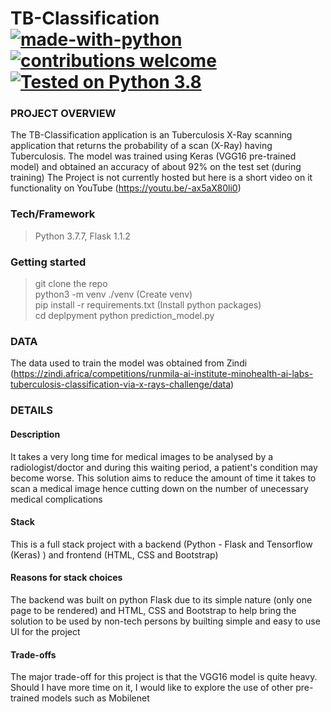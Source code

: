 # TB-Classification [![made-with-python](https://img.shields.io/badge/Made%20with-Python-1f425f.svg)](https://www.python.org/) [![contributions welcome](https://img.shields.io/static/v1.svg?label=Contributions&message=Welcome&color=0059b3&style=flat-square)](https://github.com/aqila-ai/pesa-mtaani/develop/README.md)&nbsp; [![Tested on Python 3.8](https://img.shields.io/badge/Tested%20-Python%203.7-blue.svg?logo=python&style=flat-square)]( https://www.python.org/downloads) &nbsp;

### PROJECT OVERVIEW  
The TB-Classification application is an Tuberculosis X-Ray scanning application that returns the probability of a scan (X-Ray) having Tuberculosis.
The model was trained using Keras (VGG16 pre-trained model) and obtained an accuracy of about 92% on the test set (during training)
The Project is not currently hosted but here is a short video on it functionality on YouTube (https://youtu.be/-ax5aX80li0)


 
### Tech/Framework
> Python 3.7.7, Flask 1.1.2   
### Getting started 
> git clone the repo  
> python3 -m venv ./venv  (Create venv)  
> pip install -r requirements.txt (Install python packages)  
> cd deplpyment
> python prediction_model.py

### DATA
The data used to train the model was obtained from Zindi (https://zindi.africa/competitions/runmila-ai-institute-minohealth-ai-labs-tuberculosis-classification-via-x-rays-challenge/data)

### DETAILS
#### Description
It takes a very long time for medical images to be analysed by a radiologist/doctor and during this waiting period, a patient's condition may become worse. This solution aims to reduce the amount of time it takes to scan a medical image hence cutting down on the number of unecessary medical complications 

#### Stack
This is a full stack project with a backend (Python - Flask and Tensorflow (Keras) ) and frontend (HTML, CSS and Bootstrap)

#### Reasons for stack choices
The backend was built on python Flask due to its simple nature (only one page to be rendered) and HTML, CSS and Bootstrap to help bring the solution to be used by non-tech persons by builting simple and easy to use UI for the project

#### Trade-offs
The major trade-off for this project is that the VGG16 model is quite heavy. Should I have more time on it, I would like to explore the use of other pre-trained models such as Mobilenet
